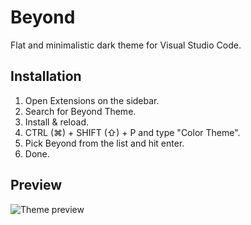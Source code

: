 # **Beyond**
Flat and minimalistic dark theme for Visual Studio Code.


## Installation

1. Open Extensions on the sidebar.
2. Search for Beyond Theme.
3. Install & reload.
4. CTRL (⌘) + SHIFT (⇧) + P and type "Color Theme".
5. Pick Beyond from the list and hit enter.
6. Done.


## Preview

![Theme preview](https://cdn.discordapp.com/attachments/1015989458228744294/1025850005543714896/unknown.png)
